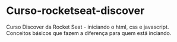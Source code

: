 # Curso-rocketseat-discover
Curso Discover da Rocket Seat - iniciando o html, css e javascript.
Conceitos básicos que fazem a diferença para quem está inciando.


